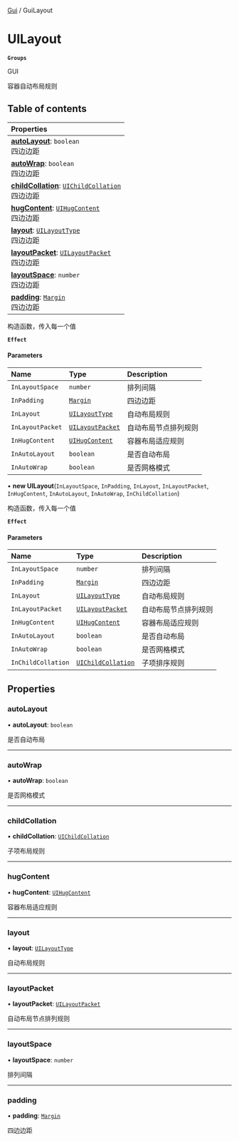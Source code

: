 [Gui](../groups/Gui.Gui.md) / GuiLayout

# UILayout <Badge type="tip" text="Class" /> <Score text="UILayout" />

**`Groups`**

GUI

容器自动布局规则

## Table of contents

| Properties |
| :-----|
| **[autoLayout](UI.UILayout.md#autolayout)**: `boolean` <br> 四边边距|
| **[autoWrap](UI.UILayout.md#autowrap)**: `boolean` <br> 四边边距|
| **[childCollation](UI.UILayout.md#childcollation)**: [`UIChildCollation`](UI.UIChildCollation.md) <br> 四边边距|
| **[hugContent](UI.UILayout.md#hugcontent)**: [`UIHugContent`](UI.UIHugContent.md) <br> 四边边距|
| **[layout](UI.UILayout.md#layout)**: [`UILayoutType`](../enums/UI.UILayoutType.md) <br> 四边边距|
| **[layoutPacket](UI.UILayout.md#layoutpacket)**: [`UILayoutPacket`](../enums/UI.UILayoutPacket.md) <br> 四边边距|
| **[layoutSpace](UI.UILayout.md#layoutspace)**: `number` <br> 四边边距|
| **[padding](UI.UILayout.md#padding)**: [`Margin`](UI.Margin.md) <br> 四边边距|

构造函数，传入每一个值

**`Effect`**


#### Parameters

| Name | Type | Description |
| :------ | :------ | :------ |
| `InLayoutSpace` | `number` | 排列间隔 |
| `InPadding` | [`Margin`](UI.Margin.md) | 四边边距 |
| `InLayout` | [`UILayoutType`](../enums/UI.UILayoutType.md) | 自动布局规则 |
| `InLayoutPacket` | [`UILayoutPacket`](../enums/UI.UILayoutPacket.md) | 自动布局节点排列规则 |
| `InHugContent` | [`UIHugContent`](UI.UIHugContent.md) | 容器布局适应规则 |
| `InAutoLayout` | `boolean` | 是否自动布局 |
| `InAutoWrap` | `boolean` | 是否网格模式 |

• **new UILayout**(`InLayoutSpace`, `InPadding`, `InLayout`, `InLayoutPacket`, `InHugContent`, `InAutoLayout`, `InAutoWrap`, `InChildCollation`)

构造函数，传入每一个值

**`Effect`**


#### Parameters

| Name | Type | Description |
| :------ | :------ | :------ |
| `InLayoutSpace` | `number` | 排列间隔 |
| `InPadding` | [`Margin`](UI.Margin.md) | 四边边距 |
| `InLayout` | [`UILayoutType`](../enums/UI.UILayoutType.md) | 自动布局规则 |
| `InLayoutPacket` | [`UILayoutPacket`](../enums/UI.UILayoutPacket.md) | 自动布局节点排列规则 |
| `InHugContent` | [`UIHugContent`](UI.UIHugContent.md) | 容器布局适应规则 |
| `InAutoLayout` | `boolean` | 是否自动布局 |
| `InAutoWrap` | `boolean` | 是否网格模式 |
| `InChildCollation` | [`UIChildCollation`](UI.UIChildCollation.md) | 子项排序规则 |

## Properties

### autoLayout <Score text="autoLayout" /> 

• **autoLayout**: `boolean`

是否自动布局

___

### autoWrap <Score text="autoWrap" /> 

• **autoWrap**: `boolean`

是否网格模式

___

### childCollation <Score text="childCollation" /> 

• **childCollation**: [`UIChildCollation`](UI.UIChildCollation.md)

子项布局规则

___

### hugContent <Score text="hugContent" /> 

• **hugContent**: [`UIHugContent`](UI.UIHugContent.md)

容器布局适应规则

___

### layout <Score text="layout" /> 

• **layout**: [`UILayoutType`](../enums/UI.UILayoutType.md)

自动布局规则

___

### layoutPacket <Score text="layoutPacket" /> 

• **layoutPacket**: [`UILayoutPacket`](../enums/UI.UILayoutPacket.md)

自动布局节点排列规则

___

### layoutSpace <Score text="layoutSpace" /> 

• **layoutSpace**: `number`

排列间隔

___

### padding <Score text="padding" /> 

• **padding**: [`Margin`](UI.Margin.md)

四边边距
